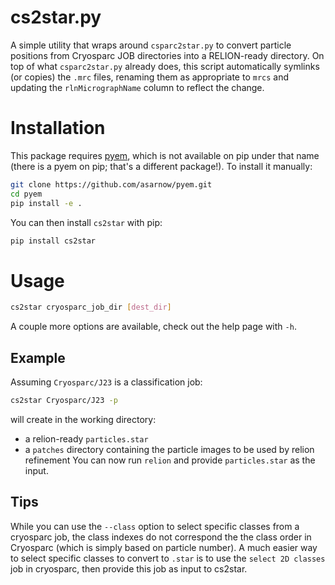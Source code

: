 # cs2star.py

A simple utility that wraps around `csparc2star.py` to convert particle positions from Cryosparc JOB directories into a RELION-ready directory. On top of what `csparc2star.py` already does, this script automatically symlinks (or copies) the `.mrc` files, renaming them as appropriate to `mrcs` and updating the `rlnMicrographName` column to reflect the change.

# Installation

This package requires [pyem](https://github.com/asarnow/pyem), which is not available on pip under that name (there is a pyem on pip; that's a different package!). To install it manually:

```bash
git clone https://github.com/asarnow/pyem.git
cd pyem
pip install -e .
```

You can then install `cs2star` with pip:

```bash
pip install cs2star
```

# Usage

```bash
cs2star cryosparc_job_dir [dest_dir]
```

A couple more options are available, check out the help page with `-h`.

## Example

Assuming `Cryosparc/J23` is a classification job:

```bash
cs2star Cryosparc/J23 -p
```

will create in the working directory:
- a relion-ready `particles.star`
- a `patches` directory containing the particle images to be used by relion refinement
You can now run `relion` and provide `particles.star` as the input.

## Tips

While you can use the `--class` option to select specific classes from a cryosparc job, the class indexes do not correspond the the class order in Cryosparc (which is simply based on particle number). A much easier way to select specific classes to convert to `.star` is to use the `select 2D classes` job in cryosparc, then provide this job as input to cs2star.

